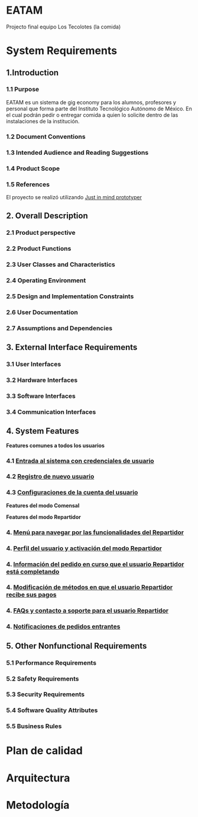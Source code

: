 # EATAM
Projecto final equipo Los Tecolotes (la comida)

# System Requirements
## 1.Introduction 
### 1.1 Purpose 
EATAM es un sistema de gig economy para los alumnos, profesores y personal que forma parte del Instituto Tecnológico Autónomo de México. En el cual podrán pedir o entregar comida a quien lo solicite dentro de las instalaciones de la institución. 
### 1.2 Document Conventions
### 1.3 Intended Audience and Reading Suggestions
### 1.4 Product Scope 
### 1.5 References
El proyecto se realizó utilizando [Just in mind prototyper](https://www.justinmind.com/) 

## 2. Overall Description 
### 2.1 Product perspective
### 2.2 Product Functions
### 2.3 User Classes and Characteristics
### 2.4 Operating Environment 
### 2.5 Design and Implementation Constraints
### 2.6 User Documentation 
### 2.7 Assumptions and Dependencies

## 3. External Interface Requirements
### 3.1 User Interfaces
### 3.2 Hardware Interfaces
### 3.3 Software Interfaces
### 3.4 Communication Interfaces

## 4. System Features

**Features comunes a todos los usuarios**
### 4.1 [Entrada al sistema con credenciales de usuario](https://github.com/ITAM-IngenieriaSoftware-2019/EATAM/issues/1)
### 4.2 [Registro de nuevo usuario](https://github.com/ITAM-IngenieriaSoftware-2019/EATAM/issues/5)
### 4.3 [Configuraciones de la cuenta del usuario](https://github.com/ITAM-IngenieriaSoftware-2019/EATAM/issues/9)

**Features del modo Comensal**

**Features del modo Repartidor**
### 4. [Menú para navegar por las funcionalidades del Repartidor](https://github.com/ITAM-IngenieriaSoftware-2019/EATAM/issues/6)
### 4. [Perfil del usuario y activación del modo Repartidor](https://github.com/ITAM-IngenieriaSoftware-2019/EATAM/issues/13)
### 4. [Información del pedido en curso que el usuario Repartidor está completando](https://github.com/ITAM-IngenieriaSoftware-2019/EATAM/issues/8)
### 4. [Modificación de métodos en que el usuario Repartidor recibe sus pagos](https://github.com/ITAM-IngenieriaSoftware-2019/EATAM/issues/12)
### 4. [FAQs y contacto a soporte para el usuario Repartidor](https://github.com/ITAM-IngenieriaSoftware-2019/EATAM/issues/11)
### 4. [Notificaciones de pedidos entrantes](https://github.com/ITAM-IngenieriaSoftware-2019/EATAM/issues/7)

## 5. Other Nonfunctional Requirements
### 5.1 Performance Requirements
### 5.2 Safety Requirements
### 5.3 Security Requirements
### 5.4 Software Quality Attributes
### 5.5 Business Rules

# Plan de calidad

# Arquitectura

# Metodología
